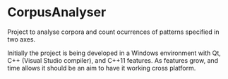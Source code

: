 CorpusAnalyser
==============

Project to analyse corpora and count ocurrences of patterns specified in two axes.

Initially the project is being developed in a Windows environment with Qt, C++ (Visual Studio compiler), and C++11 features. As features grow, and time allows it should be an aim to have it working cross platform.
